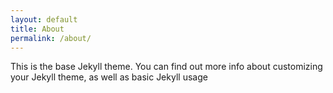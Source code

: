 ```yaml
---
layout: default
title: About
permalink: /about/
---
```


This is the base Jekyll theme. You can find out more info about customizing your Jekyll theme, as well as basic Jekyll usage
